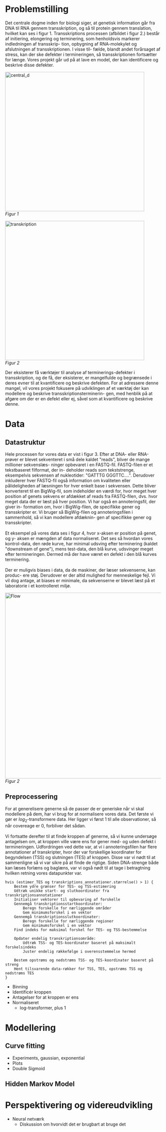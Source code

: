 # Problemstilling

Det centrale dogme inden for biologi siger, at genetisk information går fra DNA
til RNA gennem transskription, og så til protein gennem translation, hvilket kan
ses i figur 1. Transskriptions processen (afbildet i figur 2.) består af initiering,
elongering og terminering, som henholdsvis markerer indledningen af transskrip-
tion, opbygning af RNA-molekylet og afslutningen af transskriptionen. I visse til-
fælde, blandt andet forårsaget af stress, kan der ske defekter i termineringen, så
transskriptionen fortsætter for længe. Vores projekt går ud på at lave en model, der
kan identificere og beskrive disse defekter.

<p>
    <img width="450" alt="central_d" src="https://github.com/OttoJHTX/dataprojekt/assets/49984447/69349634-7729-42d3-898b-f45b653eb80e">
    <br>
    <em>Figur 1</em>
</p>


<p>
    <img width="450" alt="transkription" src="https://github.com/OttoJHTX/dataprojekt/assets/49984447/343be33a-423c-4277-bba3-be89cdda21c7">
    <br>
    <em>Figur 2</em>
</p>

Der eksisterer få værktøjer til analyse af terminerings-defekter i transskription, og
de få, der eksisterer, er mangelfulde og begrænsede i deres evner til at kvantificere
og beskrive defekten. For at adressere denne mangel, vil vores projekt fokusere på
udviklingen af et værktøj der kan modellere og beskrive transskriptionsterminerin-
gen, med henblik på at afgøre om der er en defekt eller ej, såvel som at kvantificere
og beskrive denne.

# Data

## Datastruktur
Hele processen for vores data er vist i figur 3. Efter at DNA- eller RNA-prøver er blevet sekventeret i små dele kaldet "reads", bliver de mange millioner sekvenslæs-
ninger opbevaret i en FASTQ-fil. FASTQ-filen er et tekstbaseret filformat, der in-
deholder reads som tekststrenge, eksempelvis sekvensen af nukleotider: "GATTTG
GGGTTC....". Derudover inkluderer hver FASTQ-fil også information om kvaliteten
eller pålideligheden af læsningen for hver enkelt base i sekvensen.
Dette bliver konverteret til en BigWig-fil, som indeholder en værdi for, hvor meget
hver position af genets sekvens er afdækket af reads fra FASTQ-filen, dvs. hvor
meget data der er læst på hver position. Vi har også en annoteringsfil, der giver in-
formation om, hvor i BigWig-filen, de specifikke gener og transskripter er. Vi bruger
så BigWig-filen og annoteringsfilen i sammenhold, så vi kan modellere afdæknin-
gen af specifikke gener og transskripter. <br> <br>
Et eksempel på vores data ses i figur 4, hvor x-aksen er position på genet, og y-
aksen er mængden af data normaliseret. Det ses så hvordan vores kontrol-data, den
røde kurve, har minimal udsving efter terminering (kaldet "downstream of gene"),
mens test-data, den blå kurve, udsvinger meget efter termineringen. Dermed må
der have været en defekt i den blå kurves terminering. <br> <br>
Der er muligvis biases i data, da de maskiner, der læser sekvenserne, kan produc-
ere støj. Derudover er der altid mulighed for menneskelige fejl. Vi vil dog antage, at
biases er minimale, da sekvenserne er blevet læst på et laboratorie i et kontrolleret
miljø.
<p>
    <img width="600" alt="Flow" src="https://github.com/OttoJHTX/dataprojekt/assets/49984447/e982dae5-1eaf-44ae-b24c-c10fd0ef467f">
    <br>
    <em>Figur 2</em>
</p>

## Preprocessering
For at generelisere generne så de passer de er generiske når vi skal modellere på dem, har vi brug for at normalisere vores data. Det første vi gør er $log_2$-transformere data. Her ligger vi først 1 til alle observationer, så når covereage er 0, forbliver det sådan.
<br> <br>
Vi fortsatte derefter til at finde kroppen af generne, så vi kunne undersøge antagelsen om, at kroppen ville være ens for gener med- og uden defekt i termineringen. Udfordringen ved dette var, at vi i annoteringsfilen har flere annotationer af transkripter, hvor der var forskellige koordinater for begyndelsen (TSS) og slutningen (TES) af kroppen. Disse var vi nødt til at sammenligne så vi var sikre på at finde de rigtige. Siden DNA-strenge både kan læses forlæns og baglæns, var vi også nødt til at tage i betragtning hvilken retning vores datapunkter var.
```{pseudo}
hvis (estimer_TES og transkriptions_annotationer.størrelse() > 1) {
    Bestem ydre grænser for TES- og TSS-estimering
    Udtræk unikke start- og slutkoordinater fra transkriptionsannotationer
    Initialiser vektorer til opbevaring af forskelle
    Gennemgå transkriptionsstartkoordinater:
        Beregn forskelle for nærliggende områder
        Gem minimumsforskel i en vektor
    Gennemgå transkriptionsslutkoordinater:
        Beregn forskelle for nærliggende regioner
        Gem minimumsforskel i en vektor
    Find indeks for maksimal forskel for TES- og TSS-bestemmelse
    
    Opdater endelig transkriptionsområde:
        Udtræk TSS- og TES-koordinater baseret på maksimalt forskelsindeks
        Juster endelig rækkefølge i overensstemmelse hermed
    
    Bestem opstrøms og nedstrøms TSS- og TES-koordinater baseret på streng
    Hent tilsvarende data-rækker for TSS, TES, opstrøms TSS og nedstrøms TES
}
```



 - Binning
 - Identificér kroppen
 - Antagelser for at kroppen er ens
 - Normaliseret
     - log-transformer, plus 1

# Modellering

## Curve fitting
 - Experiments, gaussian, exponential
 - Plots
 - Double Sigmoid

## Hidden Markov Model
 
# Perspektivering og videreudvikling

 - Neural netværk
     - Diskussion om hvorvidt det er brugbart at bruge det
